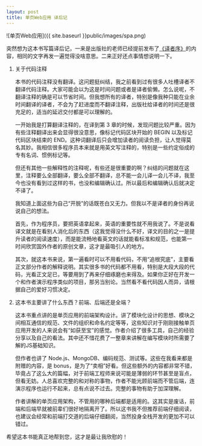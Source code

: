 ```yaml
---
layout: post
title: 单页Web应用 译后记
---
```



![单页Web应用]({{ site.baseurl }}public/images/spa.png)

突然想为这本书写篇译后记，一来是出版社的老师已经提前发布了[《译者序》](</2014/08/25/book-spa-errata-collect/>)的内容，相同的文字再发一遍觉得没啥意思。二来正好还点事情想说明一下。

1. 关于代码注释

	本书的代码注释没有翻译。这问题挺纠结，我之前看到过有很多人吐槽译者不翻译代码注释。大家可能会以为这是时间问题或者是译者偷懒。怎么说呢，不翻译注释的确是可以节省时间。但我想所有的译者，特别是像我种只能在业余时间翻译的译者，不会为了赶进度而不翻译注释，出版社给译者的时间还是很充足的，适当的延迟交付都是可以理解的。
	
	一开始我是打算翻译注释的，在译到第 3 章的时候，发现问题比较严重。因为有些注释翻译出来会显得很没意思，像标记代码区块开始的 BEGIN 以及标记代码区块结束的 END。这种词翻译后只会增加读者的阅读负担，让人觉得莫名其妙。我相信很多程序员本来就是用英文写注释的，特别是一些约定俗成的专有名词、惯例标记等。
	
	但还有其他一些解释性的注释呢，有些还是很重要的啊？纠结的问题就在这里，注释要么全部翻译，要么全部不翻译，总不能一会儿译一会儿不译，我至今也没有看到过这样的书，也没和编辑确认过。所以最后和编辑确认后就决定不译了。
	
	我知道上面这些为自己“开脱”的话既苍白又无力。但我以不是译者的身份再说说自己的想法。
	
	首先，作为程序员，要把英语拿起来，英语的重要性就不用我说了。不是说看译文就是在看别人消化后的东西（这我觉得没什么不好，译文的目的之一是提升读者的阅读速度），而是能流畅地看英文的话就能看标准和规范，也能第一时间欣赏国外作者的原创文章，这才是最吸引人的地方。
	
	其次，就这本书来说，第一遍看时可以不用看代码，不用“追根究底”，主要看正文部分作者的解释说明。其实很多书的代码都不用看，特别是大段大段的代码，光看正文足已，等要用到了再来仔细琢磨也来得及。如果你正好在开发一个和作者演示程序类似的项目，那另当别论。当然看不看代码因人而异，请根据自己的爱好习惯决定。
	
	
2. 这本书主要讲了什么东西？前端、后端还是全端？

	这本书重点讲的是单页应用的前端架构设计。讲了模块化设计的思想、模块之间相互通信的规范、文件的组织和命名约定等等，这些知识对于刚刚接触单页应用开发的人来说会有“如获至宝”的感觉。作者介绍了很多工具，自己的经验分享以及自己的看法。其中还不惜花费了一整章来讲解在编写模块时所需要了解的JS基础知识。
	
	但作者也讲了 Node.js、MongoDB、编码规范、测试等。这些在我看来都是附赠的内容，是 bonus，是为了“卖相”好看。但这些额外的内容都非常不错，毕竟占了这么大的篇幅，对于前端工程师来说可能是薄弱的环节甚至是盲点，但看无妨。人总喜欢完整的和对称的事物，作者不能光顾前端而不管后端，连演示程序也运行不起来，总有点说不过去。完整的事物有助于加深理解。
	
	作者讲解的单页应用架构，不管用的哪种后端都是适用的。这其实是废话，前端和后端早就被前辈们很好地隔离开了。所以这书我不但推荐前端仔细阅读，也建议会经常和前端打交道的后端仔细翻阅，当然投身全栈开发的更加不可以错过。
	
	
希望这本书能真正地帮到您，这才是最让我欣慰的！
	
